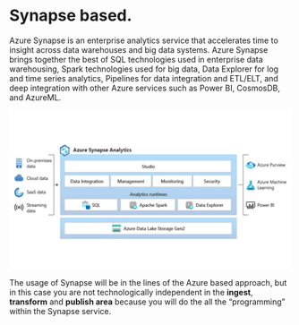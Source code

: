 # Synapse based.

Azure Synapse is an enterprise analytics service that accelerates time to insight across data warehouses and big data systems. Azure Synapse brings together the best of SQL technologies used in enterprise data warehousing, Spark technologies used for big data, Data Explorer for log and time series analytics, Pipelines for data integration and ETL/ELT, and deep integration with other Azure services such as Power BI, CosmosDB, and AzureML.

![Figure 1](../../images/english/Slide12.JPG)

The usage of Synapse will be in the lines of the Azure based approach, but in this case you are not technologically independent in the **ingest**, **transform** and **publish area** because you will do the all the “programming” within the Synapse service.